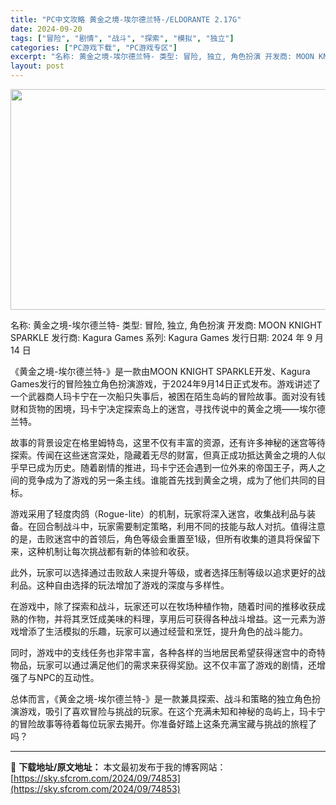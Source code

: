 ```yaml
---
title: "PC中文攻略 黄金之境-埃尔德兰特-/ELDORANTE 2.17G"
date: 2024-09-20
tags: ["冒险", "剧情", "战斗", "探索", "模拟", "独立"]
categories: ["PC游戏下载", "PC游戏专区"]
excerpt: "名称: 黄金之境-埃尔德兰特- 类型: 冒险, 独立, 角色扮演 开发商: MOON KNIGHT SPARKLE 发行商: Kagura Games 系列: Kagura Games 发行日期: 2024 年 9 月 14 日 《黄金之境-埃尔德兰特-》是一款由MOON KNIGHT SPARKL&hellip;"
layout: post
---
```


<img class="aligncenter size-full wp-image-74854" src="https://sky.sfcrom.com/wp-content/uploads/2024/09/2024092005351126.webp" alt="" width="616" height="353" />

名称: 黄金之境-埃尔德兰特-
类型: 冒险, 独立, 角色扮演
开发商: MOON KNIGHT SPARKLE
发行商: Kagura Games
系列: Kagura Games
发行日期: 2024 年 9 月 14 日

《黄金之境-埃尔德兰特-》是一款由MOON KNIGHT SPARKLE开发、Kagura Games发行的冒险独立角色扮演游戏，于2024年9月14日正式发布。游戏讲述了一个武器商人玛卡宁在一次船只失事后，被困在陌生岛屿的冒险故事。面对没有钱财和货物的困境，玛卡宁决定探索岛上的迷宫，寻找传说中的黄金之境——埃尔德兰特。

故事的背景设定在格里姆特岛，这里不仅有丰富的资源，还有许多神秘的迷宫等待探索。传闻在这些迷宫深处，隐藏着无尽的财富，但真正成功抵达黄金之境的人似乎早已成为历史。随着剧情的推进，玛卡宁还会遇到一位外来的帝国王子，两人之间的竞争成为了游戏的另一条主线。谁能首先找到黄金之境，成为了他们共同的目标。

游戏采用了轻度肉鸽（Rogue-lite）的机制，玩家将深入迷宫，收集战利品与装备。在回合制战斗中，玩家需要制定策略，利用不同的技能与敌人对抗。值得注意的是，击败迷宫中的首领后，角色等级会重置至1级，但所有收集的道具将保留下来，这种机制让每次挑战都有新的体验和收获。

此外，玩家可以选择通过击败敌人来提升等级，或者选择压制等级以追求更好的战利品。这种自由选择的玩法增加了游戏的深度与多样性。

在游戏中，除了探索和战斗，玩家还可以在牧场种植作物，随着时间的推移收获成熟的作物，并将其烹饪成美味的料理，享用后可获得各种战斗增益。这一元素为游戏增添了生活模拟的乐趣，玩家可以通过经营和烹饪，提升角色的战斗能力。

同时，游戏中的支线任务也非常丰富，各种各样的当地居民希望获得迷宫中的奇特物品，玩家可以通过满足他们的需求来获得奖励。这不仅丰富了游戏的剧情，还增强了与NPC的互动性。

总体而言，《黄金之境-埃尔德兰特-》是一款兼具探索、战斗和策略的独立角色扮演游戏，吸引了喜欢冒险与挑战的玩家。在这个充满未知和神秘的岛屿上，玛卡宁的冒险故事等待着每位玩家去揭开。你准备好踏上这条充满宝藏与挑战的旅程了吗？

---
📖 **下载地址/原文地址：** 本文最初发布于我的博客网站：[https://sky.sfcrom.com/2024/09/74853](https://sky.sfcrom.com/2024/09/74853)

